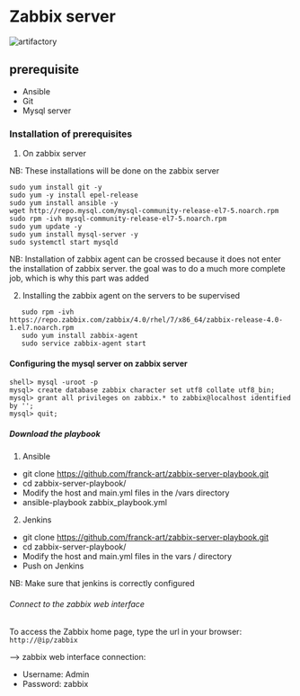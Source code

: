 # Zabbix server

![artifactory](https://www.vm-hci.info/wp-content/uploads/2017/10/banner-zabbix.jpg)

## prerequisite

* Ansible
* Git
* Mysql server

### Installation of prerequisites

1. On zabbix server

NB:  These installations will be done on the zabbix server
   
   ```
   sudo yum install git -y
   sudo yum -y install epel-release 
   sudo yum install ansible -y
   wget http://repo.mysql.com/mysql-community-release-el7-5.noarch.rpm
   sudo rpm -ivh mysql-community-release-el7-5.noarch.rpm
   sudo yum update -y
   sudo yum install mysql-server -y
   sudo systemctl start mysqld
   ```
   
   NB: Installation of zabbix agent can be crossed because it does not enter the installation of zabbix server. the goal was to do a much more complete job, which is why this part was added

2. Installing the zabbix agent on the servers to be supervised

```
   sudo rpm -ivh https://repo.zabbix.com/zabbix/4.0/rhel/7/x86_64/zabbix-release-4.0-1.el7.noarch.rpm
   sudo yum install zabbix-agent
   sudo service zabbix-agent start
```

#### Configuring the mysql server on zabbix server

```
shell> mysql -uroot -p 
mysql> create database zabbix character set utf8 collate utf8_bin;
mysql> grant all privileges on zabbix.* to zabbix@localhost identified by '';
mysql> quit;
```

##### Download the playbook

1. Ansible
  * git clone https://github.com/franck-art/zabbix-server-playbook.git
  * cd zabbix-server-playbook/
  * Modify the host and main.yml files in the /vars  directory
  * ansible-playbook zabbix_playbook.yml
2. Jenkins
  * git clone https://github.com/franck-art/zabbix-server-playbook.git
  * cd zabbix-server-playbook/
  * Modify the host and main.yml files in the vars / directory
  * Push on Jenkins
  
NB: Make sure that jenkins is correctly configured

###### Connect to the zabbix web interface

To access the Zabbix home page, type the url in your browser:
`http://@ip/zabbix`


--> zabbix web interface connection:
* Username: Admin
* Password: zabbix

